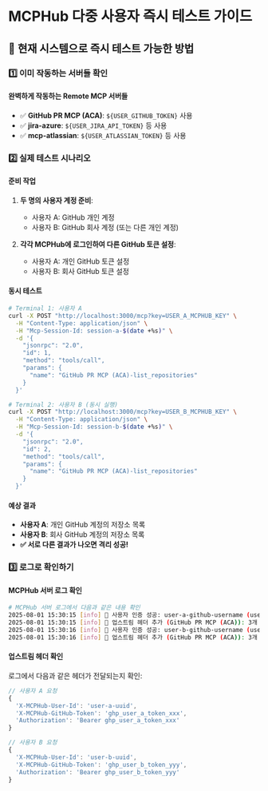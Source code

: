 # MCPHub 다중 사용자 즉시 테스트 가이드

## 🎯 현재 시스템으로 즉시 테스트 가능한 방법

### 1️⃣ **이미 작동하는 서버들 확인**

#### **완벽하게 작동하는 Remote MCP 서버들**
- ✅ **GitHub PR MCP (ACA)**: `${USER_GITHUB_TOKEN}` 사용
- ✅ **jira-azure**: `${USER_JIRA_API_TOKEN}` 등 사용
- ✅ **mcp-atlassian**: `${USER_ATLASSIAN_TOKEN}` 등 사용

### 2️⃣ **실제 테스트 시나리오**

#### **준비 작업**
1. **두 명의 사용자 계정 준비**:
   - 사용자 A: GitHub 개인 계정
   - 사용자 B: GitHub 회사 계정 (또는 다른 개인 계정)

2. **각각 MCPHub에 로그인하여 다른 GitHub 토큰 설정**:
   - 사용자 A: 개인 GitHub 토큰 설정
   - 사용자 B: 회사 GitHub 토큰 설정

#### **동시 테스트**
```bash
# Terminal 1: 사용자 A
curl -X POST "http://localhost:3000/mcp?key=USER_A_MCPHUB_KEY" \
  -H "Content-Type: application/json" \
  -H "Mcp-Session-Id: session-a-$(date +%s)" \
  -d '{
    "jsonrpc": "2.0", 
    "id": 1, 
    "method": "tools/call", 
    "params": {
      "name": "GitHub PR MCP (ACA)-list_repositories"
    }
  }'

# Terminal 2: 사용자 B (동시 실행)
curl -X POST "http://localhost:3000/mcp?key=USER_B_MCPHUB_KEY" \
  -H "Content-Type: application/json" \
  -H "Mcp-Session-Id: session-b-$(date +%s)" \
  -d '{
    "jsonrpc": "2.0", 
    "id": 2, 
    "method": "tools/call", 
    "params": {
      "name": "GitHub PR MCP (ACA)-list_repositories"
    }
  }'
```

#### **예상 결과**
- **사용자 A**: 개인 GitHub 계정의 저장소 목록
- **사용자 B**: 회사 GitHub 계정의 저장소 목록
- **✅ 서로 다른 결과가 나오면 격리 성공!**

### 3️⃣ **로그로 확인하기**

#### **MCPHub 서버 로그 확인**
```bash
# MCPHub 서버 로그에서 다음과 같은 내용 확인
2025-08-01 15:30:15 [info] 👤 사용자 인증 성공: user-a-github-username (user-a-uuid)
2025-08-01 15:30:15 [info] 🔄 업스트림 헤더 추가 (GitHub PR MCP (ACA)): 3개
2025-08-01 15:30:16 [info] 👤 사용자 인증 성공: user-b-github-username (user-b-uuid)  
2025-08-01 15:30:16 [info] 🔄 업스트림 헤더 추가 (GitHub PR MCP (ACA)): 3개
```

#### **업스트림 헤더 확인**
로그에서 다음과 같은 헤더가 전달되는지 확인:
```typescript
// 사용자 A 요청
{
  'X-MCPHub-User-Id': 'user-a-uuid',
  'X-MCPHub-GitHub-Token': 'ghp_user_a_token_xxx',
  'Authorization': 'Bearer ghp_user_a_token_xxx'
}

// 사용자 B 요청  
{
  'X-MCPHub-User-Id': 'user-b-uuid',
  'X-MCPHub-GitHub-Token': 'ghp_user_b_token_yyy', 
  'Authorization': 'Bearer ghp_user_b_token_yyy'
}
```